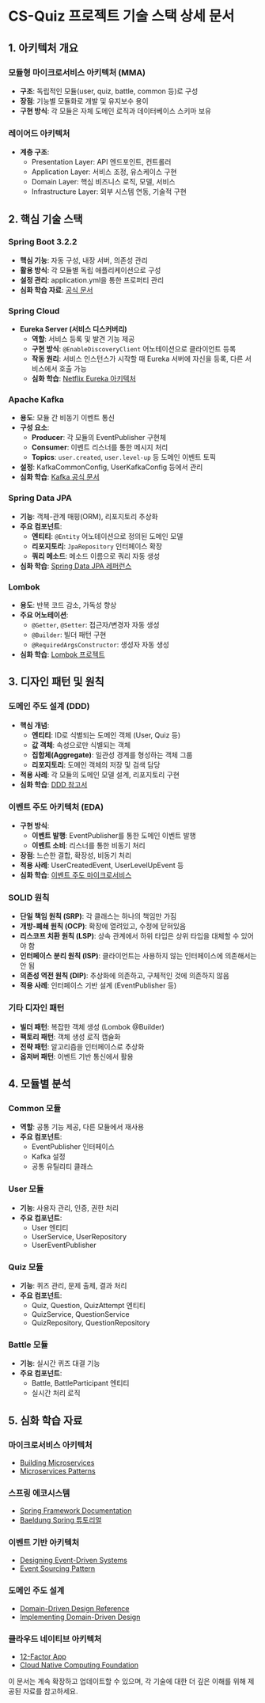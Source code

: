# CS-Quiz 프로젝트 기술 스택 상세 문서

## 1. 아키텍처 개요

### 모듈형 마이크로서비스 아키텍처 (MMA)
- **구조**: 독립적인 모듈(user, quiz, battle, common 등)로 구성
- **장점**: 기능별 모듈화로 개발 및 유지보수 용이
- **구현 방식**: 각 모듈은 자체 도메인 로직과 데이터베이스 스키마 보유

### 레이어드 아키텍처
- **계층 구조**:
  - Presentation Layer: API 엔드포인트, 컨트롤러
  - Application Layer: 서비스 조정, 유스케이스 구현
  - Domain Layer: 핵심 비즈니스 로직, 모델, 서비스
  - Infrastructure Layer: 외부 시스템 연동, 기술적 구현

## 2. 핵심 기술 스택

### Spring Boot 3.2.2
- **핵심 기능**: 자동 구성, 내장 서버, 의존성 관리
- **활용 방식**: 각 모듈별 독립 애플리케이션으로 구성
- **설정 관리**: application.yml을 통한 프로퍼티 관리
- **심화 학습 자료**: [공식 문서](https://docs.spring.io/spring-boot/docs/current/reference/html/)

### Spring Cloud
- **Eureka Server (서비스 디스커버리)**
  - **역할**: 서비스 등록 및 발견 기능 제공
  - **구현 방식**: `@EnableDiscoveryClient` 어노테이션으로 클라이언트 등록
  - **작동 원리**: 서비스 인스턴스가 시작할 때 Eureka 서버에 자신을 등록, 다른 서비스에서 호출 가능
  - **심화 학습**: [Netflix Eureka 아키텍처](https://cloud.spring.io/spring-cloud-netflix/reference/html/)

### Apache Kafka
- **용도**: 모듈 간 비동기 이벤트 통신
- **구성 요소**:
  - **Producer**: 각 모듈의 EventPublisher 구현체
  - **Consumer**: 이벤트 리스너를 통한 메시지 처리
  - **Topics**: `user.created`, `user.level-up` 등 도메인 이벤트 토픽
- **설정**: KafkaCommonConfig, UserKafkaConfig 등에서 관리
- **심화 학습**: [Kafka 공식 문서](https://kafka.apache.org/documentation/)

### Spring Data JPA
- **기능**: 객체-관계 매핑(ORM), 리포지토리 추상화
- **주요 컴포넌트**:
  - **엔티티**: `@Entity` 어노테이션으로 정의된 도메인 모델
  - **리포지토리**: `JpaRepository` 인터페이스 확장
  - **쿼리 메소드**: 메소드 이름으로 쿼리 자동 생성
- **심화 학습**: [Spring Data JPA 레퍼런스](https://docs.spring.io/spring-data/jpa/docs/current/reference/html/)

### Lombok
- **용도**: 반복 코드 감소, 가독성 향상
- **주요 어노테이션**:
  - `@Getter`, `@Setter`: 접근자/변경자 자동 생성
  - `@Builder`: 빌더 패턴 구현
  - `@RequiredArgsConstructor`: 생성자 자동 생성
- **심화 학습**: [Lombok 프로젝트](https://projectlombok.org/features/)

## 3. 디자인 패턴 및 원칙

### 도메인 주도 설계 (DDD)
- **핵심 개념**:
  - **엔티티**: ID로 식별되는 도메인 객체 (User, Quiz 등)
  - **값 객체**: 속성으로만 식별되는 객체
  - **집합체(Aggregate)**: 일관성 경계를 형성하는 객체 그룹
  - **리포지토리**: 도메인 객체의 저장 및 검색 담당
- **적용 사례**: 각 모듈의 도메인 모델 설계, 리포지토리 구현
- **심화 학습**: [DDD 참고서](https://domainlanguage.com/ddd/)

### 이벤트 주도 아키텍처 (EDA)
- **구현 방식**:
  - **이벤트 발행**: EventPublisher를 통한 도메인 이벤트 발행
  - **이벤트 소비**: 리스너를 통한 비동기 처리
- **장점**: 느슨한 결합, 확장성, 비동기 처리
- **적용 사례**: UserCreatedEvent, UserLevelUpEvent 등
- **심화 학습**: [이벤트 주도 마이크로서비스](https://www.confluent.io/blog/building-a-microservices-architecture-with-kafka-streams-and-ksql/)

### SOLID 원칙
- **단일 책임 원칙 (SRP)**: 각 클래스는 하나의 책임만 가짐
- **개방-폐쇄 원칙 (OCP)**: 확장에 열려있고, 수정에 닫혀있음
- **리스코프 치환 원칙 (LSP)**: 상속 관계에서 하위 타입은 상위 타입을 대체할 수 있어야 함
- **인터페이스 분리 원칙 (ISP)**: 클라이언트는 사용하지 않는 인터페이스에 의존해서는 안 됨
- **의존성 역전 원칙 (DIP)**: 추상화에 의존하고, 구체적인 것에 의존하지 않음
- **적용 사례**: 인터페이스 기반 설계 (EventPublisher 등)

### 기타 디자인 패턴
- **빌더 패턴**: 복잡한 객체 생성 (Lombok @Builder)
- **팩토리 패턴**: 객체 생성 로직 캡슐화
- **전략 패턴**: 알고리즘을 인터페이스로 추상화
- **옵저버 패턴**: 이벤트 기반 통신에서 활용

## 4. 모듈별 분석

### Common 모듈
- **역할**: 공통 기능 제공, 다른 모듈에서 재사용
- **주요 컴포넌트**: 
  - EventPublisher 인터페이스
  - Kafka 설정
  - 공통 유틸리티 클래스

### User 모듈
- **기능**: 사용자 관리, 인증, 권한 처리
- **주요 컴포넌트**:
  - User 엔티티
  - UserService, UserRepository
  - UserEventPublisher

### Quiz 모듈
- **기능**: 퀴즈 관리, 문제 출제, 결과 처리
- **주요 컴포넌트**:
  - Quiz, Question, QuizAttempt 엔티티
  - QuizService, QuestionService
  - QuizRepository, QuestionRepository

### Battle 모듈
- **기능**: 실시간 퀴즈 대결 기능
- **주요 컴포넌트**:
  - Battle, BattleParticipant 엔티티
  - 실시간 처리 로직

## 5. 심화 학습 자료

### 마이크로서비스 아키텍처
- [Building Microservices](https://samnewman.io/books/building_microservices/)
- [Microservices Patterns](https://microservices.io/patterns/index.html)

### 스프링 에코시스템
- [Spring Framework Documentation](https://docs.spring.io/spring-framework/docs/current/reference/html/)
- [Baeldung Spring 튜토리얼](https://www.baeldung.com/spring-tutorial)

### 이벤트 기반 아키텍처
- [Designing Event-Driven Systems](https://www.confluent.io/designing-event-driven-systems/)
- [Event Sourcing Pattern](https://docs.microsoft.com/en-us/azure/architecture/patterns/event-sourcing)

### 도메인 주도 설계
- [Domain-Driven Design Reference](https://domainlanguage.com/ddd/reference/)
- [Implementing Domain-Driven Design](https://vaughnvernon.co/?page_id=168)

### 클라우드 네이티브 아키텍처
- [12-Factor App](https://12factor.net/ko/)
- [Cloud Native Computing Foundation](https://www.cncf.io/projects/)

이 문서는 계속 확장하고 업데이트할 수 있으며, 각 기술에 대한 더 깊은 이해를 위해 제공된 자료를 참고하세요. 